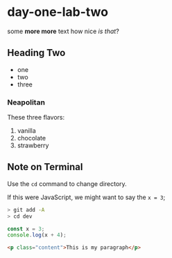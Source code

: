# day-one-lab-two


some **more more** text how nice _is that_?

## Heading Two

- one
- two
- three


### Neapolitan

These three flavors:
1. vanilla 
1. chocolate
1. strawberry

## Note on Terminal

Use the `cd` command to change directory.

If this were JavaScript, we might want to say the `x = 3`;

```sh
> git add -A
> cd dev
```

```js
const x = 3;
console.log(x + 4);
```

```html
<p class="content">This is my paragraph</p>
```


